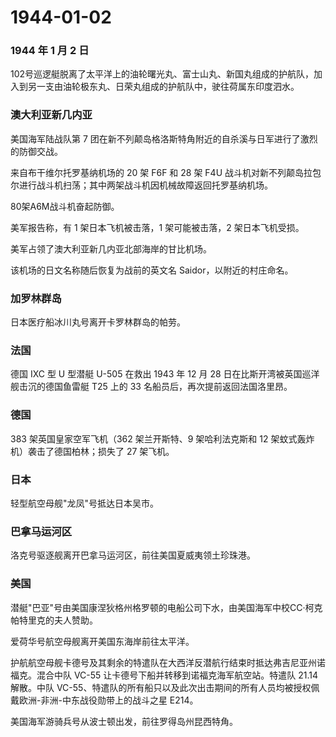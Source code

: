 # 1944-01-02

### 1944 年 1 月 2 日

102号巡逻艇脱离了太平洋上的油轮曙光丸、富士山丸、新国丸组成的护航队，加入到另一支由油轮极东丸、日荣丸组成的护航队中，驶往荷属东印度泗水。

### 澳大利亚新几内亚

美国海军陆战队第 7
团在新不列颠岛格洛斯特角附近的自杀溪与日军进行了激烈的防御交战。

来自布干维尔托罗基纳机场的 20 架 F6F 和 28 架 F4U
战斗机对新不列颠岛拉包尔进行战斗机扫荡；其中两架战斗机因机械故障返回托罗基纳机场。

80架A6M战斗机奋起防御。

美军报告称，有 1 架日本飞机被击落，1 架可能被击落，2 架日本飞机受损。

美军占领了澳大利亚新几内亚北部海岸的甘比机场。

该机场的日文名称随后恢复为战前的英文名 Saidor，以附近的村庄命名。

### 加罗林群岛

日本医疗船冰川丸号离开卡罗林群岛的帕劳。

### 法国

德国 IXC 型 U 型潜艇 U-505 在救出 1943 年 12 月 28
日在比斯开湾被英国巡洋舰击沉的德国鱼雷艇 T25 上的 33
名船员后，再次提前返回法国洛里昂。

### 德国

383 架英国皇家空军飞机（362 架兰开斯特、9 架哈利法克斯和 12
架蚊式轰炸机）袭击了德国柏林；损失了 27 架飞机。

### 日本

轻型航空母舰"龙凤"号抵达日本吴市。

### 巴拿马运河区

洛克号驱逐舰离开巴拿马运河区，前往美国夏威夷领土珍珠港。

### 美国

潜艇"巴亚"号由美国康涅狄格州格罗顿的电船公司下水，由美国海军中校CC·柯克帕特里克的夫人赞助。

爱荷华号航空母舰离开美国东海岸前往太平洋。

护航航空母舰卡德号及其剩余的特遣队在大西洋反潜航行结束时抵达弗吉尼亚州诺福克。混合中队
VC-55 让卡德号下船并转移到诺福克海军航空站。特遣队 21.14 解散。中队
VC-55、特遣队的所有船只以及此次出击期间的所有人员均被授权佩戴欧洲-非洲-中东战役勋带上的战斗之星
E214。

美国海军游骑兵号从波士顿出发，前往罗得岛州昆西特角。